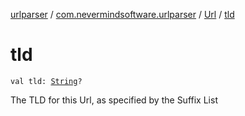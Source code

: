 [urlparser](../../index.md) / [com.nevermindsoftware.urlparser](../index.md) / [Url](index.md) / [tld](./tld.md)

# tld

`val tld: `[`String`](https://kotlinlang.org/api/latest/jvm/stdlib/kotlin/-string/index.html)`?`

The TLD for this Url, as specified by the Suffix List

